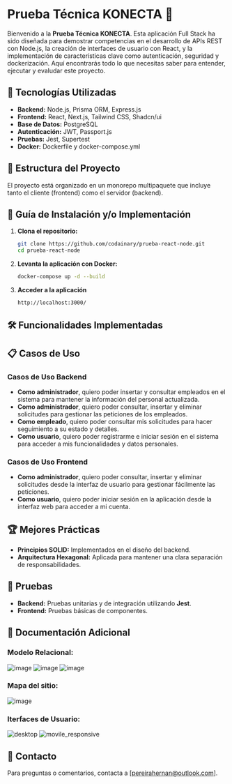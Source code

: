# Prueba Técnica KONECTA 🚀

Bienvenido a la **Prueba Técnica KONECTA**. Esta aplicación Full Stack ha sido diseñada para demostrar competencias en el desarrollo de APIs REST con Node.js, la creación de interfaces de usuario con React, y la implementación de características clave como autenticación, seguridad y dockerización. Aquí encontrarás todo lo que necesitas saber para entender, ejecutar y evaludar este proyecto.

## 🌟 Tecnologías Utilizadas

-   **Backend:** Node.js, Prisma ORM, Express.js
-   **Frontend:** React, Next.js, Tailwind CSS, Shadcn/ui
-   **Base de Datos:** PostgreSQL
-   **Autenticación:** JWT, Passport.js
-   **Pruebas:** Jest, Supertest
-   **Docker:** Dockerfile y docker-compose.yml

## 📂 Estructura del Proyecto

El proyecto está organizado en un monorepo multipaquete que incluye tanto el cliente (frontend) como el servidor (backend).

## 🚀 Guía de Instalación y/o Implementación

1. **Clona el repositorio:**
    ```bash
    git clone https://github.com/codainary/prueba-react-node.git
    cd prueba-react-node
    ```
2. **Levanta la aplicación con Docker:**
    ```bash
    docker-compose up -d --build
    ```
3. **Acceder a la aplicación**
    ```bash
    http://localhost:3000/
    ```

## 🛠️ Funcionalidades Implementadas

## 📋 Casos de Uso

### Casos de Uso Backend

-   **Como administrador**, quiero poder insertar y consultar empleados en el sistema para mantener la información del personal actualizada.
-   **Como administrador**, quiero poder consultar, insertar y eliminar solicitudes para gestionar las peticiones de los empleados.
-   **Como empleado**, quiero poder consultar mis solicitudes para hacer seguimiento a su estado y detalles.
-   **Como usuario**, quiero poder registrarme e iniciar sesión en el sistema para acceder a mis funcionalidades y datos personales.

### Casos de Uso Frontend

-   **Como administrador**, quiero poder consultar, insertar y eliminar solicitudes desde la interfaz de usuario para gestionar fácilmente las peticiones.
-   **Como usuario**, quiero poder iniciar sesión en la aplicación desde la interfaz web para acceder a mi cuenta.

## 🏆 Mejores Prácticas

-   **Principios SOLID:** Implementados en el diseño del backend.
-   **Arquitectura Hexagonal:** Aplicada para mantener una clara separación de responsabilidades.

## 🧪 Pruebas

-   **Backend:** Pruebas unitarias y de integración utilizando **Jest**.
-   **Frontend:** Pruebas básicas de componentes.

## 📜 Documentación Adicional

### **Modelo Relacional:**

![image](https://github.com/user-attachments/assets/9392e62d-879c-4052-a021-5adb058de3e8)
![image](https://github.com/user-attachments/assets/eb92d2b1-23e3-4132-9ce7-2084c69f7881)
![image](https://github.com/user-attachments/assets/66ebb893-eff8-4f1f-ae55-a1fb0c039ab8)

### **Mapa del sitio:**

![image](https://github.com/user-attachments/assets/05d44a5e-38b4-4ddd-ad3d-2b2e05a768ea)

### **Iterfaces de Usuario:**

![desktop](https://github.com/user-attachments/assets/75857a70-0d44-48f1-974a-69b045ba722f)
![movile_responsive](https://github.com/user-attachments/assets/5a625f31-572a-4f8d-8c7b-774d4d7e0e05)

## 📧 Contacto

Para preguntas o comentarios, contacta a [pereirahernan@outlook.com].
